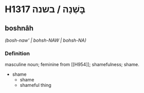 # H1317 בׇּשְׁנָה / בשנה

## boshnâh

_(bosh-naw' | bohsh-NAW | bohsh-NA)_

### Definition

masculine noun; feminine from [[H954]]; shamefulness; shame.

- shame
    - shame
    - shameful thing
